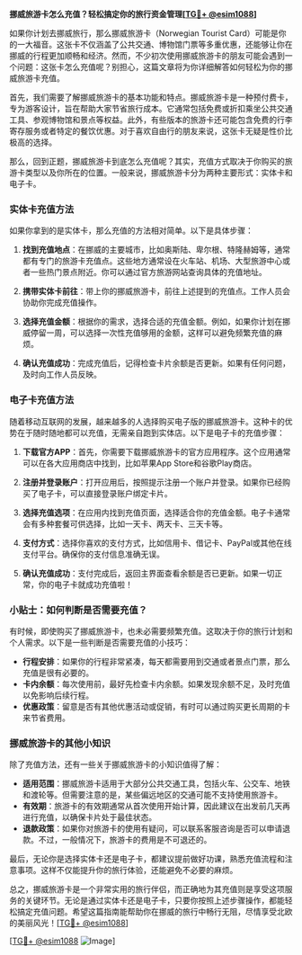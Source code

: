 **挪威旅游卡怎么充值？轻松搞定你的旅行资金管理[[TG💪+ @esim1088](https://t.me/s/esim1088)]**

如果你计划去挪威旅行，那么挪威旅游卡（Norwegian Tourist Card）可能是你的一大福音。这张卡不仅涵盖了公共交通、博物馆门票等多重优惠，还能够让你在挪威的行程更加顺畅和经济。然而，不少初次使用挪威旅游卡的朋友可能会遇到一个问题：这张卡怎么充值呢？别担心，这篇文章将为你详细解答如何轻松为你的挪威旅游卡充值。

首先，我们需要了解挪威旅游卡的基本功能和特点。挪威旅游卡是一种预付费卡，专为游客设计，旨在帮助大家节省旅行成本。它通常包括免费或折扣乘坐公共交通工具、参观博物馆和景点等权益。此外，有些版本的旅游卡还可能包含免费的行李寄存服务或者特定的餐饮优惠。对于喜欢自由行的朋友来说，这张卡无疑是性价比极高的选择。

那么，回到正题，挪威旅游卡到底怎么充值呢？其实，充值方式取决于你购买的旅游卡类型以及你所在的位置。一般来说，挪威旅游卡分为两种主要形式：实体卡和电子卡。

### 实体卡充值方法

如果你拿到的是实体卡，那么充值的方法相对简单。以下是具体步骤：

1. **找到充值地点**：在挪威的主要城市，比如奥斯陆、卑尔根、特隆赫姆等，通常都有专门的旅游卡充值点。这些地方通常设在火车站、机场、大型旅游中心或者一些热门景点附近。你可以通过官方旅游网站查询具体的充值地址。

2. **携带实体卡前往**：带上你的挪威旅游卡，前往上述提到的充值点。工作人员会协助你完成充值操作。

3. **选择充值金额**：根据你的需求，选择合适的充值金额。例如，如果你计划在挪威停留一周，可以选择一次性充值够用的金额，这样可以避免频繁充值的麻烦。

4. **确认充值成功**：完成充值后，记得检查卡片余额是否更新。如果有任何问题，及时向工作人员反映。

### 电子卡充值方法

随着移动互联网的发展，越来越多的人选择购买电子版的挪威旅游卡。这种卡的优势在于随时随地都可以充值，无需亲自跑到实体店。以下是电子卡的充值步骤：

1. **下载官方APP**：首先，你需要下载挪威旅游卡的官方应用程序。这个应用通常可以在各大应用商店中找到，比如苹果App Store和谷歌Play商店。

2. **注册并登录账户**：打开应用后，按照提示注册一个账户并登录。如果你已经购买了电子卡，可以直接登录账户绑定卡片。

3. **选择充值选项**：在应用内找到充值页面，选择适合你的充值金额。电子卡通常会有多种套餐可供选择，比如一天卡、两天卡、三天卡等。

4. **支付方式**：选择你喜欢的支付方式，比如信用卡、借记卡、PayPal或其他在线支付平台。确保你的支付信息准确无误。

5. **确认充值成功**：支付完成后，返回主界面查看余额是否已更新。如果一切正常，你的电子卡就成功充值啦！

### 小贴士：如何判断是否需要充值？

有时候，即使购买了挪威旅游卡，也未必需要频繁充值。这取决于你的旅行计划和个人需求。以下是一些判断是否需要充值的小技巧：

- **行程安排**：如果你的行程非常紧凑，每天都需要用到交通或者景点门票，那么充值是很有必要的。
- **卡内余额**：每次使用前，最好先检查卡内余额。如果发现余额不足，及时充值以免影响后续行程。
- **优惠政策**：留意是否有其他优惠活动或促销，有时可以通过购买更长周期的卡来节省费用。

### 挪威旅游卡的其他小知识

除了充值方法，还有一些关于挪威旅游卡的小知识值得了解：

- **适用范围**：挪威旅游卡适用于大部分公共交通工具，包括火车、公交车、地铁和渡轮等。但需要注意的是，某些偏远地区的交通可能不支持使用旅游卡。
- **有效期**：旅游卡的有效期通常从首次使用开始计算，因此建议在出发前几天再进行充值，以确保卡片处于最佳状态。
- **退款政策**：如果你对旅游卡的使用有疑问，可以联系客服咨询是否可以申请退款。不过，一般情况下，旅游卡的费用是不可退还的。

最后，无论你是选择实体卡还是电子卡，都建议提前做好功课，熟悉充值流程和注意事项。这样不仅能提升你的旅行体验，还能避免不必要的麻烦。

总之，挪威旅游卡是一个非常实用的旅行伴侣，而正确地为其充值则是享受这项服务的关键环节。无论是通过实体卡还是电子卡，只要你按照上述步骤操作，都能轻松搞定充值问题。希望这篇指南能帮助你在挪威的旅行中畅行无阻，尽情享受北欧的美丽风光！[[TG💪+ @esim1088](https://t.me/s/esim1088)]

[[TG💪+ @esim1088](https://t.me/s/esim1088) ![Image](https://i.postimg.cc/4NQfJmqS/Snipaste-2025-05-13-00-14-12.png)]